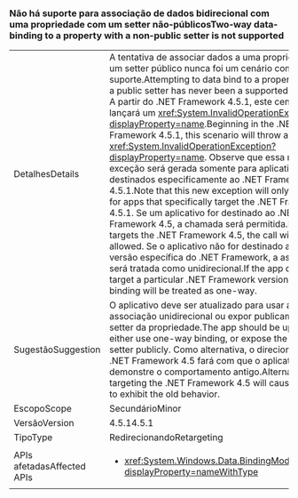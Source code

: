 ### <a name="two-way-data-binding-to-a-property-with-a-non-public-setter-is-not-supported"></a><span data-ttu-id="10703-101">Não há suporte para associação de dados bidirecional com uma propriedade com um setter não-públicos</span><span class="sxs-lookup"><span data-stu-id="10703-101">Two-way data-binding to a property with a non-public setter is not supported</span></span>

|   |   |
|---|---|
|<span data-ttu-id="10703-102">Detalhes</span><span class="sxs-lookup"><span data-stu-id="10703-102">Details</span></span>|<span data-ttu-id="10703-103">A tentativa de associar dados a uma propriedade sem um setter público nunca foi um cenário com suporte.</span><span class="sxs-lookup"><span data-stu-id="10703-103">Attempting to data bind to a property without a public setter has never been a supported scenario.</span></span> <span data-ttu-id="10703-104">A partir do .NET Framework 4.5.1, este cenário lançará um <xref:System.InvalidOperationException?displayProperty=name>.</span><span class="sxs-lookup"><span data-stu-id="10703-104">Beginning in the .NET Framework 4.5.1, this scenario will throw an <xref:System.InvalidOperationException?displayProperty=name>.</span></span> <span data-ttu-id="10703-105">Observe que essa nova exceção será gerada somente para aplicativos destinados especificamente ao .NET Framework 4.5.1.</span><span class="sxs-lookup"><span data-stu-id="10703-105">Note that this new exception will only be thrown for apps that specifically target the .NET Framework 4.5.1.</span></span> <span data-ttu-id="10703-106">Se um aplicativo for destinado ao .NET Framework 4.5, a chamada será permitida.</span><span class="sxs-lookup"><span data-stu-id="10703-106">If an app targets the .NET Framework 4.5, the call will be allowed.</span></span> <span data-ttu-id="10703-107">Se o aplicativo não for destinado a uma versão específica do .NET Framework, a associação será tratada como unidirecional.</span><span class="sxs-lookup"><span data-stu-id="10703-107">If the app does not target a particular .NET Framework version, the binding will be treated as one-way.</span></span>|
|<span data-ttu-id="10703-108">Sugestão</span><span class="sxs-lookup"><span data-stu-id="10703-108">Suggestion</span></span>|<span data-ttu-id="10703-109">O aplicativo deve ser atualizado para usar a associação unidirecional ou expor publicamente o setter da propriedade.</span><span class="sxs-lookup"><span data-stu-id="10703-109">The app should be updated to either use one-way binding, or expose the property's setter publicly.</span></span> <span data-ttu-id="10703-110">Como alternativa, o direcionamento ao .NET Framework 4.5 fará com que o aplicativo demonstre o comportamento antigo.</span><span class="sxs-lookup"><span data-stu-id="10703-110">Alternatively, targeting the .NET Framework 4.5 will cause the app to exhibit the old behavior.</span></span>|
|<span data-ttu-id="10703-111">Escopo</span><span class="sxs-lookup"><span data-stu-id="10703-111">Scope</span></span>|<span data-ttu-id="10703-112">Secundário</span><span class="sxs-lookup"><span data-stu-id="10703-112">Minor</span></span>|
|<span data-ttu-id="10703-113">Versão</span><span class="sxs-lookup"><span data-stu-id="10703-113">Version</span></span>|<span data-ttu-id="10703-114">4.5.1</span><span class="sxs-lookup"><span data-stu-id="10703-114">4.5.1</span></span>|
|<span data-ttu-id="10703-115">Tipo</span><span class="sxs-lookup"><span data-stu-id="10703-115">Type</span></span>|<span data-ttu-id="10703-116">Redirecionando</span><span class="sxs-lookup"><span data-stu-id="10703-116">Retargeting</span></span>|
|<span data-ttu-id="10703-117">APIs afetadas</span><span class="sxs-lookup"><span data-stu-id="10703-117">Affected APIs</span></span>|<ul><li><xref:System.Windows.Data.BindingMode.TwoWay?displayProperty=nameWithType></li></ul>|

